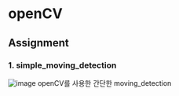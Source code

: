 # openCV

## Assignment
### 1. simple_moving_detection
![image](https://user-images.githubusercontent.com/55969680/224564543-1b086bbd-94a0-4b46-ab6d-151f0a303d56.png)
openCV를 사용한 간단한 moving_detection
